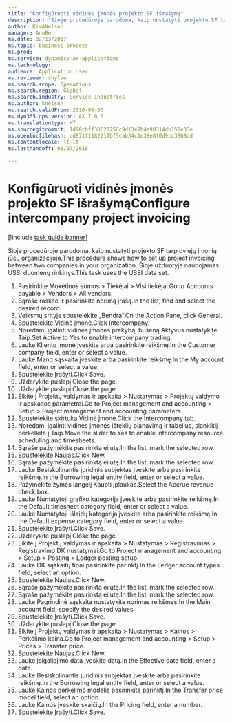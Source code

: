 ```yaml
--- 
title: "Konfigūruoti vidinės įmonės projekto SF išrašymą"
description: "Šioje procedūroje parodoma, kaip nustatyti projekto SF tarp dviejų įmonių jūsų organizacijoje."
author: KimANelson
manager: AnnBe
ms.date: 02/13/2017
ms.topic: business-process
ms.prod: 
ms.service: dynamics-ax-applications
ms.technology: 
audience: Application User
ms.reviewer: shylaw
ms.search.scope: Operations
ms.search.region: Global
ms.search.industry: Service industries
ms.author: knelson
ms.search.validFrom: 2016-06-30
ms.dyn365.ops.version: AX 7.0.0
ms.translationtype: HT
ms.sourcegitcommit: 1d98cbff30620256c9d13e7b4a90314db150e33e
ms.openlocfilehash: cd871f1182217bf5cab34c1e38e8f0d9cc3808cd
ms.contentlocale: lt-lt
ms.lasthandoff: 08/07/2018

---
```

# <a name="configure-intercompany-project-invoicing"></a><span data-ttu-id="dbfae-103">Konfigūruoti vidinės įmonės projekto SF išrašymą</span><span class="sxs-lookup"><span data-stu-id="dbfae-103">Configure intercompany project invoicing</span></span>

[!include [task guide banner](../../includes/task-guide-banner.md)]

<span data-ttu-id="dbfae-104">Šioje procedūroje parodoma, kaip nustatyti projekto SF tarp dviejų įmonių jūsų organizacijoje.</span><span class="sxs-lookup"><span data-stu-id="dbfae-104">This procedure shows how to set up project invoicing between two companies in your organization.</span></span> <span data-ttu-id="dbfae-105">Šioje užduotyje naudojamas USSI duomenų rinkinys.</span><span class="sxs-lookup"><span data-stu-id="dbfae-105">This task uses the USSI data set.</span></span>

1. <span data-ttu-id="dbfae-106">Pasirinkite Mokėtinos sumos > Tiekėjai > Visi tiekėjai.</span><span class="sxs-lookup"><span data-stu-id="dbfae-106">Go to Accounts payable > Vendors > All vendors.</span></span>
2. <span data-ttu-id="dbfae-107">Sąraše raskite ir pasirinkite norimą įrašą.</span><span class="sxs-lookup"><span data-stu-id="dbfae-107">In the list, find and select the desired record.</span></span>
3. <span data-ttu-id="dbfae-108">Veiksmų srityje spustelėkite „Bendra“.</span><span class="sxs-lookup"><span data-stu-id="dbfae-108">On the Action Pane, click General.</span></span>
4. <span data-ttu-id="dbfae-109">Spustelėkite Vidinė įmonė.</span><span class="sxs-lookup"><span data-stu-id="dbfae-109">Click Intercompany.</span></span>
5. <span data-ttu-id="dbfae-110">Norėdami įgalinti vidinės įmonės prekybą, būseną Aktyvus nustatykite Taip.</span><span class="sxs-lookup"><span data-stu-id="dbfae-110">Set Active to Yes to enable intercompany trading.</span></span>
6. <span data-ttu-id="dbfae-111">Lauke Kliento įmonė įveskite arba pasirinkite reikšmę.</span><span class="sxs-lookup"><span data-stu-id="dbfae-111">In the Customer company field, enter or select a value.</span></span>
7. <span data-ttu-id="dbfae-112">Lauke Mano sąskaita įveskite arba pasirinkite reikšmę.</span><span class="sxs-lookup"><span data-stu-id="dbfae-112">In the My account field, enter or select a value.</span></span>
8. <span data-ttu-id="dbfae-113">Spustelėkite Įrašyti.</span><span class="sxs-lookup"><span data-stu-id="dbfae-113">Click Save.</span></span>
9. <span data-ttu-id="dbfae-114">Uždarykite puslapį.</span><span class="sxs-lookup"><span data-stu-id="dbfae-114">Close the page.</span></span>
10. <span data-ttu-id="dbfae-115">Uždarykite puslapį.</span><span class="sxs-lookup"><span data-stu-id="dbfae-115">Close the page.</span></span>
11. <span data-ttu-id="dbfae-116">Eikite į Projektų valdymas ir apskaita > Nustatymas > Projektų valdymo ir apskaitos parametrai.</span><span class="sxs-lookup"><span data-stu-id="dbfae-116">Go to Project management and accounting > Setup > Project management and accounting parameters.</span></span>
12. <span data-ttu-id="dbfae-117">Spustelėkite skirtuką Vidinė įmonė.</span><span class="sxs-lookup"><span data-stu-id="dbfae-117">Click the Intercompany tab.</span></span>
13. <span data-ttu-id="dbfae-118">Norėdami įgalinti vidinės įmonės išteklių planavimą ir tabelius, slankiklį perkelkite į Taip.</span><span class="sxs-lookup"><span data-stu-id="dbfae-118">Move the slider to Yes to enable intercompany resource scheduling and timesheets.</span></span>
14. <span data-ttu-id="dbfae-119">Sąraše pažymėkite pasirinktą eilutę.</span><span class="sxs-lookup"><span data-stu-id="dbfae-119">In the list, mark the selected row.</span></span>
15. <span data-ttu-id="dbfae-120">Spustelėkite Naujas.</span><span class="sxs-lookup"><span data-stu-id="dbfae-120">Click New.</span></span>
16. <span data-ttu-id="dbfae-121">Sąraše pažymėkite pasirinktą eilutę.</span><span class="sxs-lookup"><span data-stu-id="dbfae-121">In the list, mark the selected row.</span></span>
17. <span data-ttu-id="dbfae-122">Lauke Besiskolinantis juridinis subjektas įveskite arba pasirinkite reikšmę.</span><span class="sxs-lookup"><span data-stu-id="dbfae-122">In the Borrowing legal entity field, enter or select a value.</span></span>
18. <span data-ttu-id="dbfae-123">Pažymėkite žymės langelį Kaupti įplaukas.</span><span class="sxs-lookup"><span data-stu-id="dbfae-123">Select the Accrue revenue check box.</span></span>
19. <span data-ttu-id="dbfae-124">Lauke Numatytoji grafiko kategorija įveskite arba pasirinkite reikšmę.</span><span class="sxs-lookup"><span data-stu-id="dbfae-124">In the Default timesheet category field, enter or select a value.</span></span>
20. <span data-ttu-id="dbfae-125">Lauke Numatytoji išlaidų kategorija įveskite arba pasirinkite reikšmę.</span><span class="sxs-lookup"><span data-stu-id="dbfae-125">In the Default expense category field, enter or select a value.</span></span>
21. <span data-ttu-id="dbfae-126">Spustelėkite Įrašyti.</span><span class="sxs-lookup"><span data-stu-id="dbfae-126">Click Save.</span></span>
22. <span data-ttu-id="dbfae-127">Uždarykite puslapį.</span><span class="sxs-lookup"><span data-stu-id="dbfae-127">Close the page.</span></span>
23. <span data-ttu-id="dbfae-128">Eikite į Projektų valdymas ir apskaita > Nustatymas > Registravimas > Registravimo DK nustatymai.</span><span class="sxs-lookup"><span data-stu-id="dbfae-128">Go to Project management and accounting > Setup > Posting > Ledger posting setup.</span></span>
24. <span data-ttu-id="dbfae-129">Lauke DK sąskaitų tipai pasirinkite parinktį.</span><span class="sxs-lookup"><span data-stu-id="dbfae-129">In the Ledger account types field, select an option.</span></span>
25. <span data-ttu-id="dbfae-130">Spustelėkite Naujas.</span><span class="sxs-lookup"><span data-stu-id="dbfae-130">Click New.</span></span>
26. <span data-ttu-id="dbfae-131">Sąraše pažymėkite pasirinktą eilutę.</span><span class="sxs-lookup"><span data-stu-id="dbfae-131">In the list, mark the selected row.</span></span>
27. <span data-ttu-id="dbfae-132">Sąraše pažymėkite pasirinktą eilutę.</span><span class="sxs-lookup"><span data-stu-id="dbfae-132">In the list, mark the selected row.</span></span>
28. <span data-ttu-id="dbfae-133">Lauke Pagrindinė sąskaita nustatykite norimas reikšmes.</span><span class="sxs-lookup"><span data-stu-id="dbfae-133">In the Main account field, specify the desired values.</span></span>
29. <span data-ttu-id="dbfae-134">Spustelėkite Įrašyti.</span><span class="sxs-lookup"><span data-stu-id="dbfae-134">Click Save.</span></span>
30. <span data-ttu-id="dbfae-135">Uždarykite puslapį.</span><span class="sxs-lookup"><span data-stu-id="dbfae-135">Close the page.</span></span>
31. <span data-ttu-id="dbfae-136">Eikite į Projektų valdymas ir apskaita > Nustatymas > Kainos > Perkėlimo kaina.</span><span class="sxs-lookup"><span data-stu-id="dbfae-136">Go to Project management and accounting > Setup > Prices > Transfer price.</span></span>
32. <span data-ttu-id="dbfae-137">Spustelėkite Naujas.</span><span class="sxs-lookup"><span data-stu-id="dbfae-137">Click New.</span></span>
33. <span data-ttu-id="dbfae-138">Lauke Įsigaliojimo data įveskite datą.</span><span class="sxs-lookup"><span data-stu-id="dbfae-138">In the Effective date field, enter a date.</span></span>
34. <span data-ttu-id="dbfae-139">Lauke Besiskolinantis juridinis subjektas įveskite arba pasirinkite reikšmę.</span><span class="sxs-lookup"><span data-stu-id="dbfae-139">In the Borrowing legal entity field, enter or select a value.</span></span>
35. <span data-ttu-id="dbfae-140">Lauke Kainos perkėlimo modelis pasirinkite parinktį.</span><span class="sxs-lookup"><span data-stu-id="dbfae-140">In the Transfer price model field, select an option.</span></span>
36. <span data-ttu-id="dbfae-141">Lauke Kainos įveskite skaičių.</span><span class="sxs-lookup"><span data-stu-id="dbfae-141">In the Pricing field, enter a number.</span></span>
37. <span data-ttu-id="dbfae-142">Spustelėkite Įrašyti.</span><span class="sxs-lookup"><span data-stu-id="dbfae-142">Click Save.</span></span>


